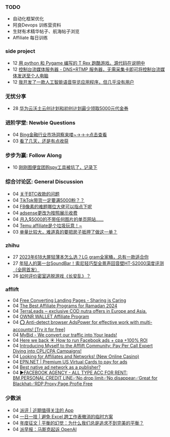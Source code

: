 ### TODO
-  自动化框架优化
-  阿良Devops 训练营资料
-  生财有术精华帖子、航海帖子浏览
-  Affiliate 每日训练

### side project
<!-- sideproject:START -->
-  12 [用 python 和 Pygame 编写的 T Rex 跑酷游戏。源代码在说明中](https://www.youtube.com/watch?v=pZySIXSelCA)
-  12 [控制台流媒体服务器 - DNS+RTMP 服务器，无需采集卡即可将控制台流媒体发送至个人电脑](https://github.com/Aioros/console-streaming-server)
-  12 [我开发了一款人工智能语音导览应用程序，但几乎没有用户](https://www.reddit.com/r/SideProject/comments/18gpp0e/ive_built_an_ai_audio_tour_app_but_have_almost_no/)<!-- sideproject:END -->


### 无忧分享
<!-- ruyo:START -->
-  28 [华为云沃土云创计划和初创计划最少领取5000元代金券](https://51.ruyo.net/18617.html)<!-- ruyo:END -->

### 进阶学堂: Newbie Questions
<!-- advertcn1:START -->
-  04 [Bing金融行业市场洞察来喽~→→→点击查看](https://www.advertcn.com/thread-114205-1-1.html)
-  03 [看了几天，还是有点收获](https://www.advertcn.com/thread-114186-1-1.html)<!-- advertcn1:END -->

### 步步为赢: Follow Along
<!-- advertcn2:START -->
-  10 [刚刚图便宜团购spy工具被坑了，记录下](https://www.advertcn.com/thread-113954-1-1.html)<!-- advertcn2:END -->

### 综合讨论区: General Discussion
<!-- advertcn3:START -->
-  04 [关于BTC收款的问题](https://www.advertcn.com/thread-114207-1-1.html)
-  04 [TikTok带货一定要满5000粉？？](https://www.advertcn.com/thread-114202-1-1.html)
-  04 [FB像素的难题哪位大佬可以指点下呢](https://www.advertcn.com/thread-114201-1-1.html)
-  04 [adsense更改为按照展示收费](https://www.advertcn.com/thread-114199-1-1.html)
-  04 [月入$5000的不带任何图片的单页网站……](https://www.advertcn.com/thread-114196-1-1.html)
-  04 [Temu affiliate是个垃圾玩意！~](https://www.advertcn.com/thread-114191-1-1.html)
-  03 [单量比较大，难道真的要把房子抵押了做这一单？](https://www.advertcn.com/thread-114189-1-1.html)<!-- advertcn3:END -->


### zhihu
<!-- zhihu:START -->
-  27 [2023年618大屏轻薄本怎么选？LG gram全家桶，总有一款适合你](http://zhuanlan.zhihu.com/p/632641888?utm_campaign=rss&utm_medium=rss&utm_source=rss&utm_content=title)
-  27 [年轻人的第一台SoundBar！索尼轻巧型全景声回音壁HT-S2000深度评测（全网首发）](http://zhuanlan.zhihu.com/p/630990296?utm_campaign=rss&utm_medium=rss&utm_source=rss&utm_content=title)
-  26 [如何评价密室逃脱游戏《长安乱》？](http://www.zhihu.com/question/563950552/answer/3045961312?utm_campaign=rss&utm_medium=rss&utm_source=rss&utm_content=title)<!-- zhihu:END -->

### afflift
<!-- afflift:START -->
-  04 [Free Converting Landing Pages - Sharing is Caring](https://afflift.com/f/threads/free-converting-landing-pages-sharing-is-caring.11979/)
-  04 [The Best Affiliate Programs for Ramadan 2024](https://afflift.com/f/threads/the-best-affiliate-programs-for-ramadan-2024.12744/)
-  04 [TerraLeads ‒ exclusive COD nutra offers in Europe and Asia.](https://afflift.com/f/threads/terraleads-%E2%80%92-exclusive-cod-nutra-offers-in-europe-and-asia.3287/)
-  04 [OWNR WALLET Affiliate Program](https://afflift.com/f/threads/ownr-wallet-affiliate-program.9733/)
-  04 [⭕ Anti-detect browser AdsPower for effective work with multi-accounts! [Try it for free]](https://afflift.com/f/threads/%E2%AD%95-anti-detect-browser-adspower-for-effective-work-with-multi-accounts-try-it-for-free.8805/)
-  04 [MyBid - We convert our traffic into Your leads!](https://afflift.com/f/threads/mybid-we-convert-our-traffic-into-your-leads.9262/)
-  04 [Here we back ☀️ How to run Facebook ads + cpa +100% ROI](https://afflift.com/f/threads/here-we-back-%E2%98%80%EF%B8%8F-how-to-run-facebook-ads-cpa-100-roi.12146/)
-  04 [Introducing Myself to the Afflift Community: Pay Per Call Expert Diving into CPL/CPA Campaigns!](https://afflift.com/f/threads/introducing-myself-to-the-afflift-community-pay-per-call-expert-diving-into-cpl-cpa-campaigns.12516/)
-  04 [Looking for Affiliates and Networks! &lpar;New Online Casino&rpar;](https://afflift.com/f/threads/looking-for-affiliates-and-networks-new-online-casino.12743/)
-  04 [EPN.NET | Premium US Virtual Cards to pay for ads](https://afflift.com/f/threads/epn-net-premium-us-virtual-cards-to-pay-for-ads.11362/)
-  04 [Best native ad network as a publisher?](https://afflift.com/f/threads/best-native-ad-network-as-a-publisher.10533/)
-  04 [▶️FACEBOOK AGENCY - ALL TYPE ACC FOR RENT: BM,PERSONAL,CREDIT LINE✅No drop limit✅No disappear✅Great for Blackhat✅RDP,Proxy,Page,Profie Free](https://afflift.com/f/threads/%E2%96%B6%EF%B8%8Ffacebook-agency-all-type-acc-for-rent-bm-personal-credit-line%E2%9C%85no-drop-limit%E2%9C%85no-disappear%E2%9C%85great-for-blackhat%E2%9C%85rdp-proxy-page-profie-free.12742/)<!-- afflift:END -->

### 少数派
<!-- sspai:START -->
-  04 [派评 | 近期值得关注的 App](https://sspai.com/post/86890)
-  04 [一日一技 | 避免 Excel 跨工作表撤消的临时方案](https://sspai.com/post/86822)
-  04 [年度征文 | 平衡的幻觉：为什么我们总是追求不到完美的平衡？](https://sspai.com/post/86444)
-  04 [派早报：马斯克起诉 OpenAI](https://sspai.com/post/86873)<!-- sspai:END -->
